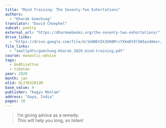 ```yaml
---
title: "Mind Training: The Seventy-Two Exhortations"
authors:
  - "Kharak Gomchung"
translator: "David Choephel"
subcat: poetry
external_url: "https://dharmaebooks.org/the-seventy-two-exhortations/"
drive_links:
  - "https://drive.google.com/file/d/1k0NEV2k3U98MrcYXkmDt0l5W5azdAmsr/view?usp=drivesdk"
file_links:
  - "smallpdfs/gomchung-kharak_2020_mind-training.pdf"
course: monastic-advice
tags:
  - bodhisattva
  - tibetan
year: 2020
month: jan
olid: OL37632812M
base_value: 4
publisher: "Kagyu Monlam"
address: "Gaya, India"
pages: 19
---
```


> I’m giving advice as a remedy.  
This will help you long, so listen!
